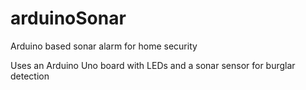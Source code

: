 # arduinoSonar
Arduino based sonar alarm for home security

Uses an Arduino Uno board with LEDs and a sonar sensor for burglar detection
